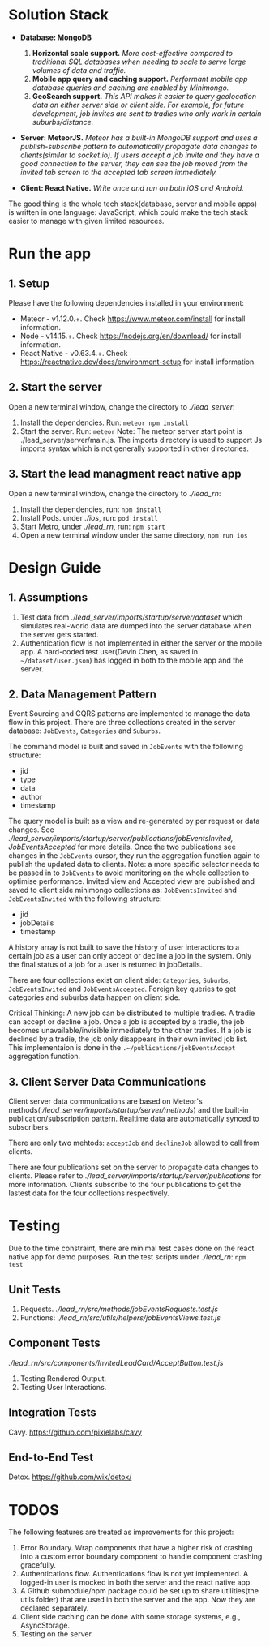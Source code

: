 # Solution Stack
* **Database: MongoDB**
  1. **Horizontal scale support.** 
     *More cost-effective compared to traditional SQL databases when needing to scale to serve large volumes of data and traffic.*
  1. **Mobile app query and caching support.** 
     *Performant mobile app database queries and caching are enabled by Minimongo.*
  1. **GeoSearch support.** 
     *This API makes it easier to query geolocation data on either server side or client side. For example, for future development, job invites are sent to tradies who only work in certain suburbs/distance.*

* **Server: MeteorJS.** 
  *Meteor has a built-in MongoDB support and uses a publish-subscribe pattern to automatically propagate data changes to clients(similar to socket.io). If users accept a job invite and they have a good connection to the server, they can see the job moved from the invited tab screen to the accepted tab screen immediately.*

* **Client: React Native.** 
  *Write once and run on both iOS and Android.*

The good thing is the whole tech stack(database, server and mobile apps) is written in one language: JavaScript, which could make the tech stack easier to manage with given limited resources.

# Run the app
## 1. Setup 
Please have the following dependencies installed in your environment:
* Meteor - v1.12.0.+. Check https://www.meteor.com/install for install information.
* Node - v14.15.+. Check https://nodejs.org/en/download/ for install information.
* React Native - v0.63.4.+. Check https://reactnative.dev/docs/environment-setup for install information.
## 2. Start the server
Open a new terminal window, change the directory to *./lead_server*:
  1. Install the dependencies. Run: 
    `meteor npm install` 
  1. Start the server. Run: 
    `meteor` 
Note: The meteor server start point is ./lead_server/server/main.js. The imports directory is used to support Js imports syntax which is not generally supported in other directories. 
## 3. Start the lead managment react native app
Open a new terminal window, change the directory to *./lead_rn*:
  1. Install the dependencies, run:
    `npm install`
  1. Install Pods. under *./ios*, run:
    `pod install`
  1. Start Metro, under *./lead_rn*, run:
    `npm start`
  1. Open a new terminal window under the same directory, 
    `npm run ios`

# Design Guide
## 1. Assumptions
  1. Test data from *./lead_server/imports/startup/server/dataset* which simulates real-world data are dumped into the server database when the server gets started.
  1. Authentication flow is not implemented in either the server or the mobile app. A hard-coded test user(Devin Chen, as saved in `~/dataset/user.json`) has logged in both to the mobile app and the server.
## 2. Data Management Pattern
  Event Sourcing and CQRS patterns are implemented to manage the data flow in this project.
  There are three collections created in the server database: `JobEvents`, `Categories` and `Suburbs`. 

  The command model is built and saved in `JobEvents` with the following structure:
  * jid
  * type
  * data
  * author
  * timestamp

  The query model is built as a view and re-generated by per request or data changes. See *./lead_server/imports/startup/server/publications/jobEventsInvited, JobEventsAccepted* for more details.
  Once the two publications see changes in the `JobEvents` cursor, they run the aggregation function again to publish the updated data to clients. Note: a more specific selector needs to be passed in to `JobEvents` to avoid monitoring on the whole collection to optimise performance.
  Invited view and Accepted view are published and saved to client side minimongo collections as: `JobEventsInvited` and `JobEventsInvited` with the following structure:
  * jid
  * jobDetails
  * timestamp

  A history array is not built to save the history of user interactions to a certain job as a user can only accept or decline a job in the system. Only the final status of a job for a user is returned in jobDetails.

  There are four collections exist on client side: `Categories`, `Suburbs`, `JobEventsInvited` and `JobEventsAccepted`. Foreign key queries to get categories and suburbs data happen on client side.

  Critical Thinking: A new job can be distributed to multiple tradies. A tradie can accept or decline a job. Once a job is accepted by a tradie, the job becomes unavailable/invisible immediately to the other tradies. If a job is declined by a tradie, the job only disappears in their own invited job list. This implementaion is done in the `.~/publications/jobEventsAccept` aggregation function.
## 3. Client Server Data Communications
  Client server data communications are based on Meteor's methods(*./lead_server/imports/startup/server/methods*) and the built-in publication/subscription pattern.
  Realtime data are automatically synced to subscribers.
  
  There are only two mehtods: `acceptJob` and `declineJob` allowed to call from clients.

  There are four publications set on the server to propagate data changes to clients. Please refer to *./lead_server/imports/startup/server/publications* for more information. Clients subscribe to the four publications to get the lastest data for the four collections respectively.

# Testing
Due to the time constraint, there are minimal test cases done on the react native app for demo purposes.
Run the test scripts under *./lead_rn*: `npm test`
## Unit Tests
1. Requests. *./lead_rn/src/methods/jobEventsRequests.test.js*
1. Functions: *./lead_rn/src/utils/helpers/jobEventsViews.test.js*
## Component Tests
*./lead_rn/src/components/InvitedLeadCard/AcceptButton.test.js*
1. Testing Rendered Output. 
1. Testing User Interactions. 
## Integration Tests
Cavy. https://github.com/pixielabs/cavy
## End-to-End Test
Detox. https://github.com/wix/detox/

# TODOS
The following features are treated as improvements for this project:
  1. Error Boundary. Wrap components that have a higher risk of crashing into a custom error boundary component to handle component crashing gracefully.
  1. Authentications flow. Authentications flow is not yet implemented. A logged-in user is mocked in both the server and the react native app.
  1. A Github submodule/npm package could be set up to share utilities(the utils folder) that are used in both the server and the app. Now they are declared separately.
  1. Client side caching can be done with some storage systems, e.g., AsyncStorage.
  1. Testing on the server.
